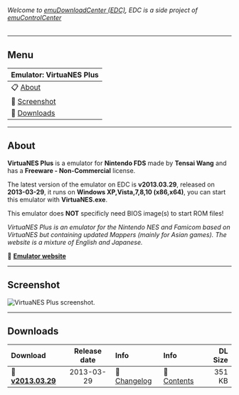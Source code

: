 ###### Welcome to [emuDownloadCenter (EDC)](https://github.com/PhoenixInteractiveNL/emuDownloadCenter/wiki/), EDC is a side project of [emuControlCenter](https://github.com/PhoenixInteractiveNL/emuControlCenter/wiki/)
***
## Menu
| **Emulator: VirtuaNES Plus** |
|:---------|
| :clipboard: [About](#about) |
| :sunrise: [Screenshot](#screenshot) |
| :floppy_disk: [Downloads](#downloads) |
***
## About
**VirtuaNES Plus** is a emulator for **Nintendo FDS** made by **Tensai Wang** and has a **Freeware - Non-Commercial** license.

The latest version of the emulator on EDC is **v2013.03.29**, released on **2013-03-29**, it runs on **Windows XP,Vista,7,8,10 (x86,x64)**, you can start this emulator with **VirtuaNES.exe**.

This emulator does **NOT** specificly need BIOS image(s) to start ROM files!

_VirtuaNES Plus is an emulator for the Nintendo NES and Famicom based on VirtuaNES but containing updated Mappers (mainly for Asian games). The website is a mixture of English and Japanese._

:link: [**Emulator website**](http://github.com/KOT040188/myvirtuanes)
***
## Screenshot
![](https://raw.githubusercontent.com/PhoenixInteractiveNL/emuDownloadCenter/master/hooks/virtuanesplus/screen.jpg "VirtuaNES Plus screenshot.")
***
## Downloads
| Download | Release date  | Info       | Info       | DL Size    |
|:---------|:-------------:|:-----------|:-----------|-----------:|
| :floppy_disk: [**v2013.03.29**](https://github.com/PhoenixInteractiveNL/edc-repo0003/raw/master/virtuanesplus/2013.03.29.7z) | 2013-03-29 | :page_facing_up: [Changelog](https://github.com/PhoenixInteractiveNL/edc-repo0003/blob/master/virtuanesplus/2013.03.29_changelog.txt) | :mag_right: [Contents](https://github.com/PhoenixInteractiveNL/edc-repo0003/blob/master/virtuanesplus/2013.03.29_contents.txt) | 351 KB |

